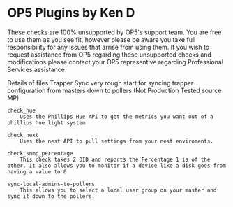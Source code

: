 # OP5 Plugins by Ken D
These checks are 100% unsupported by OP5's support team. You are free to use them as you see fit, however please be aware you take full responsibility for any issues that arrise from using them. If you wish to request assistance from OP5 regarding these unsupported checks and modifications please contact your OP5 representive regarding Professional Services assistance.

Details of files
	Trapper Sync
		very rough start for syncing trapper configuration from masters down to pollers (Not Production Tested source MP)

	check_hue
		Uses the Phillips Hue API to get the metrics you want out of a phillips hue light system

	check_next
		Uses the nest API to pull settings from your nest enviroments.

	check_snmp_percentage
		This check takes 2 OID and reports the Percentage 1 is of the other. It also allows you to monitor if a device like a disk goes from having a value to 0

	sync-local-admins-to-pollers
		This allows you to select a local user group on your master and sync it down to the pollers.

